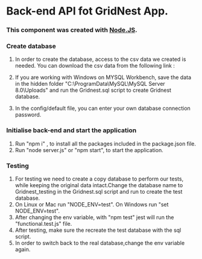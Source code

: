 # Back-end API fot GridNest App.



### This component was created with [Node.JS](https://nodejs.org/en/).

### Create database  
  1.  In order to create the database, access to the csv data we created is needed. You can download the csv data from the following link : 
      
  2.  If you are working with Windows on MYSQL Workbench, save the data in the hidden folder "C:\ProgramData\MySQL\MySQL Server 8.0\Uploads" and run the Gridnest.sql script to create Gridnest database.
  3.  In the config/default file, you can enter your own database connection password.
  
### Initialise back-end and start the application 
  1. Run "npm i" , to install all the packages included in the package.json file. 
  2. Run "node server.js" or "npm start", to start the application.
  
### Testing  
   1. For testing we need to create a copy database to perform our tests, while keeping the original data intact.Change the database name to Gridnest_testing in the Gridnest.sql script and run to create the test database. 
   2. On Linux or Mac run "NODE_ENV=test". On Windows run "set NODE_ENV=test".
   3. After changing the env variable, with "npm test" jest will run the "functional.test.js" file.
   4. After testing, make sure the recreate the test database with the sql script.
   5. In order to switch back to the real database,change the env variable again.
